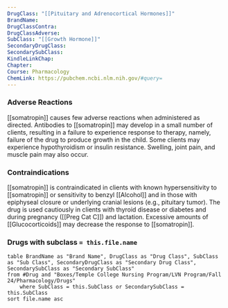 ```yaml
---
DrugClass: "[[Pituitary and Adrenocortical Hormones]]"
BrandName: 
DrugClassContra: 
DrugClassAdverse: 
SubClass: "[[Growth Hormone]]"
SecondaryDrugClass: 
SecondarySubClass: 
KindleLinkChap: 
Chapter: 
Course: Pharmacology
ChemLink: https://pubchem.ncbi.nlm.nih.gov/#query=
---
```

### Adverse Reactions 
[[somatropin]] causes few adverse reactions when administered as directed. Antibodies to [[somatropin]] may develop in a small number of clients, resulting in a failure to experience response to therapy, namely, failure of the drug to produce growth in the child. Some clients may experience hypothyroidism or insulin resistance. Swelling, joint pain, and muscle pain may also occur.

### Contraindications
[[somatropin]] is contraindicated in clients with known hypersensitivity to [[somatropin]] or sensitivity to benzyl [[Alcohol]] and in those with epiphyseal closure or underlying cranial lesions (e.g., pituitary tumor). The drug is used cautiously in clients with thyroid disease or diabetes and during pregnancy ([[Preg Cat C]]) and lactation. Excessive amounts of [[Glucocorticoids]] may decrease the response to [[somatropin]].

### Drugs with subclass `= this.file.name`
```dataview
table BrandName as "Brand Name", DrugClass as "Drug Class", SubClass as "Sub Class", SecondaryDrugClass as "Secondary Drug Class", SecondarySubClass as "Secondary SubClass"
from #Drug and "Boxes/Temple College Nursing Program/LVN Program/Fall 24/Pharmacology/Drugs" 
	where SubClass = this.SubClass or SecondarySubClass = this.SubClass
sort file.name asc
```
